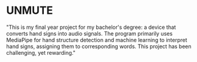 # UNMUTE
"This is my final year project for my bachelor's degree: a device that converts hand signs into audio signals. The program primarily uses MediaPipe for hand structure detection and machine learning to interpret hand signs, assigning them to corresponding words. This project has been challenging, yet rewarding."
